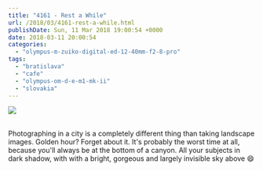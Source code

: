 ```yaml
---
title: "4161 - Rest a While"
url: /2018/03/4161-rest-a-while.html
publishDate: Sun, 11 Mar 2018 19:00:54 +0000
date: 2018-03-11 20:00:54
categories: 
  - "olympus-m-zuiko-digital-ed-12-40mm-f2-8-pro"
tags: 
  - "bratislava"
  - "cafe"
  - "olympus-om-d-e-m1-mk-ii"
  - "slovakia"
---
```

<div class="container">
<div class="center"><a target="_blank" href="https://d25zfm9zpd7gm5.cloudfront.net/1200x1200/2017/20170605_125459_lr.jpg"><img class="webfeedsFeaturedVisual" src="https://d25zfm9zpd7gm5.cloudfront.net/0600x0600/2017/20170605_125459_lr.jpg" /></a></div>
</div>
<br />

Photographing in a city is a completely different thing than taking landscape images. Golden hour? Forget about it. It's probably the worst time at all, because you'll always be at the bottom of a canyon. All your subjects in dark shadow, with with a bright, gorgeous and largely invisible sky above 😄 
